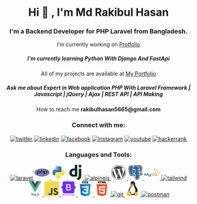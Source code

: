 <h1 align="center">Hi 👋 , I'm Md Rakibul Hasan</h1>
<h3 align="center">I'm a Backend Developer for PHP Laravel from Bangladesh.</h3>

<div align="center">
  <!-- Profile Stats (Optional) -->
  <!--
  <p><img align="right" height="200" width="340" src="https://github-readme-stats.vercel.app/api/top-langs?username=rakibulhasan65&show_icons=true&locale=en&layout=compact" alt="rakibulhasan65" /></p>
  <p>&nbsp;<img align="center" height="200" width="410" src="https://github-readme-stats.vercel.app/api?username=rakibulhasan65&show_icons=true&locale=en" alt="rakibulhasan65" /></p>
  -->
</div>

<p align="center">I’m currently working on <a href="https://github.com/rakibulhasan65/My-Portfolio/tree/master/My-Portfolio">Protfolio</a></p>

<h5 align="center">I’m currently learning <b>Python With Django And FastApi</b></h5>

<p align="center">All of my projects are available at <a href="https://www.dodobazar.com">My Portfolio</a></p>

<h5 align="center">Ask me about <b>Expert in Web application PHP With Laravel Framework | Javascript | jQuery | Ajax | REST API | API Making</b></h5>

<p align="center">How to reach me <b>rakibulhasan5665@gmail.com</b></p>

<h3 align="center">Connect with me:</h3>
<p align="center">
  <a href="https://twitter.com/riponkh96494559" target="blank"><img align="center" src="https://raw.githubusercontent.com/rahuldkjain/github-profile-readme-generator/master/src/images/icons/Social/twitter.svg" alt="twitter" height="30" width="40" /></a>
  <a href="https://www.linkedin.com/in/md-rakibul-hasan-655b701b9/" target="blank"><img align="center" src="https://raw.githubusercontent.com/rahuldkjain/github-profile-readme-generator/master/src/images/icons/Social/linked-in-alt.svg" alt="linkedin" height="30" width="40" /></a>
  <a href="https://www.facebook.com/profile.php?id=100007443636845" target="blank"><img align="center" src="https://raw.githubusercontent.com/rahuldkjain/github-profile-readme-generator/master/src/images/icons/Social/facebook.svg" alt="facebook" height="30" width="40" /></a>
  <a href="https://www.instagram.com/riponkhan5665/" target="blank"><img align="center" src="https://raw.githubusercontent.com/rahuldkjain/github-profile-readme-generator/master/src/images/icons/Social/instagram.svg" alt="instagram" height="30" width="40" /></a>
  <a href="https://www.youtube.com/c/less than 5minutes code" target="blank"><img align="center" src="https://raw.githubusercontent.com/rahuldkjain/github-profile-readme-generator/master/src/images/icons/Social/youtube.svg" alt="youtube" height="30" width="40" /></a>
  <a href="https://www.hackerrank.com/rakibulhasan5665" target="blank"><img align="center" src="https://raw.githubusercontent.com/rahuldkjain/github-profile-readme-generator/master/src/images/icons/Social/hackerrank.svg" alt="hackerrank" height="30" width="40" /></a>
</p>

<h3 align="center">Languages and Tools:</h3>
<p align="center">

  <!-- Laravel -->
  <a href="https://laravel.com/" target="_blank" rel="noreferrer">
    <img src="https://www.vectorlogo.zone/logos/laravel/laravel-icon.svg" alt="laravel" width="40" height="40"/>
  </a>

  <!-- PHP -->
  <a href="https://www.php.net" target="_blank" rel="noreferrer">
    <img src="https://raw.githubusercontent.com/devicons/devicon/master/icons/php/php-original.svg" alt="php" width="40" height="40"/>
  </a>

  <!-- Python -->
  <a href="https://www.python.org" target="_blank" rel="noreferrer">
    <img src="https://raw.githubusercontent.com/devicons/devicon/master/icons/python/python-original.svg" alt="python" width="40" height="40"/>
  </a>

  <!-- Django -->
  <a href="https://www.djangoproject.com/" target="_blank" rel="noreferrer">
    <img src="https://raw.githubusercontent.com/devicons/devicon/master/icons/django/django-plain.svg" alt="django" width="40" height="40"/>
  </a>

  <!-- Alpine.js -->
  <a href="https://alpinejs.dev/" target="_blank" rel="noreferrer">
    <img src="https://avatars.githubusercontent.com/u/59030169?s=200&v=4" alt="alpinejs" width="40" height="40"/>
  </a>

  <!-- WordPress -->
  <a href="https://wordpress.org/" target="_blank" rel="noreferrer">
    <img src="https://raw.githubusercontent.com/devicons/devicon/master/icons/wordpress/wordpress-plain.svg" alt="wordpress" width="40" height="40"/>
  </a>

  <!-- PostgreSQL -->
  <a href="https://www.postgresql.org/" target="_blank" rel="noreferrer">
    <img src="https://raw.githubusercontent.com/devicons/devicon/master/icons/postgresql/postgresql-original.svg" alt="postgresql" width="40" height="40"/>
  </a>

  <!-- MySQL -->
  <a href="https://www.mysql.com/" target="_blank" rel="noreferrer">
    <img src="https://raw.githubusercontent.com/devicons/devicon/master/icons/mysql/mysql-original-wordmark.svg" alt="mysql" width="40" height="40"/>
  </a>

  <!-- Tailwind -->
  <a href="https://tailwindcss.com/" target="_blank" rel="noreferrer">
    <img src="https://www.vectorlogo.zone/logos/tailwindcss/tailwindcss-icon.svg" alt="tailwind" width="40" height="40"/>
  </a>

  <!-- Vue -->
  <a href="https://vuejs.org/" target="_blank" rel="noreferrer">
    <img src="https://raw.githubusercontent.com/devicons/devicon/master/icons/vuejs/vuejs-original-wordmark.svg" alt="vuejs" width="40" height="40"/>
  </a>

  <!-- JavaScript -->
  <a href="https://developer.mozilla.org/en-US/docs/Web/JavaScript" target="_blank" rel="noreferrer">
    <img src="https://raw.githubusercontent.com/devicons/devicon/master/icons/javascript/javascript-original.svg" alt="javascript" width="40" height="40"/>
  </a>

  <!-- Bootstrap -->
  <a href="https://getbootstrap.com" target="_blank" rel="noreferrer">
    <img src="https://raw.githubusercontent.com/devicons/devicon/master/icons/bootstrap/bootstrap-plain-wordmark.svg" alt="bootstrap" width="40" height="40"/>
  </a>

  <!-- CSS -->
  <a href="https://www.w3schools.com/css/" target="_blank" rel="noreferrer">
    <img src="https://raw.githubusercontent.com/devicons/devicon/master/icons/css3/css3-original-wordmark.svg" alt="css3" width="40" height="40"/>
  </a>

  <!-- HTML -->
  <a href="https://www.w3.org/html/" target="_blank" rel="noreferrer">
    <img src="https://raw.githubusercontent.com/devicons/devicon/master/icons/html5/html5-original-wordmark.svg" alt="html5" width="40" height="40"/>
  </a>

  <!-- Git -->
  <a href="https://git-scm.com/" target="_blank" rel="noreferrer">
    <img src="https://www.vectorlogo.zone/logos/git-scm/git-scm-icon.svg" alt="git" width="40" height="40"/>
  </a>

  <!-- Linux -->
  <a href="https://www.linux.org/" target="_blank" rel="noreferrer">
    <img src="https://raw.githubusercontent.com/devicons/devicon/master/icons/linux/linux-original.svg" alt="linux" width="40" height="40"/>
  </a>

  <!-- Postman -->
  <a href="https://postman.com" target="_blank" rel="noreferrer">
    <img src="https://www.vectorlogo.zone/logos/getpostman/getpostman-icon.svg" alt="postman" width="40" height="40"/>
  </a>

</p>
